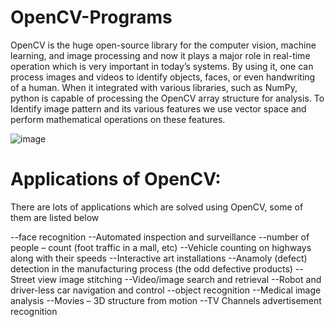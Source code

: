 # OpenCV-Programs

OpenCV is the huge open-source library for the computer vision, machine learning, and image processing and now it plays a major role in real-time operation which is very important in today’s systems. By using it, one can process images and videos to identify objects, faces, or even handwriting of a human. When it integrated with various libraries, such as NumPy, python is capable of processing the OpenCV array structure for analysis. To Identify image pattern and its various features we use vector space and perform mathematical operations on these features. 

![image](https://user-images.githubusercontent.com/90493668/150405258-d013a2a8-af85-418e-bdbe-c4c0118dca4c.png)

# Applications of OpenCV: 

There are lots of applications which are solved using OpenCV, some of them are listed below 

--face recognition
--Automated inspection and surveillance
--number of people – count (foot traffic in a mall, etc)
--Vehicle counting on highways along with their speeds
--Interactive art installations
--Anamoly (defect) detection in the manufacturing process (the odd defective products)
--Street view image stitching
--Video/image search and retrieval
--Robot and driver-less car navigation and control
--object recognition
--Medical image analysis
--Movies – 3D structure from motion
--TV Channels advertisement recognition
